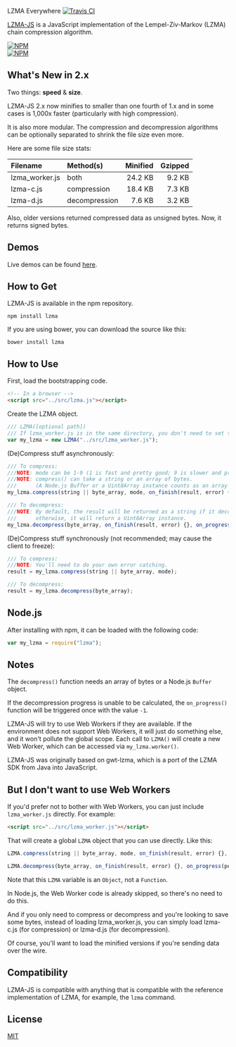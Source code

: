 LZMA Everywhere [![Travis CI](https://travis-ci.org/nmrugg/LZMA-JS.svg)](https://travis-ci.org/nmrugg/LZMA-JS/branches)

[LZMA-JS](https://github.com/nmrugg/LZMA-JS) is a JavaScript implementation of the Lempel-Ziv-Markov (LZMA) chain compression algorithm.

[![NPM](https://nodei.co/npm/lzma.png?downloads=true)](https://nodei.co/npm/lzma/)<br>
[![NPM](https://nodei.co/npm-dl/lzma.png?months=6)](https://nodei.co/npm/lzma/)

What's New in 2.x
-----------------
Two things: **speed** & **size**.

LZMA-JS 2.x now minifies to smaller than one fourth of 1.x and in some cases is 1,000x faster (particularly with high compression).

It is also more modular. The compression and decompression algorithms can be optionally separated to shrink the file size even more.

Here are some file size stats:

|    Filename    |   Method(s)   | Minified | Gzipped |
|:---------------|:--------------|---------:|--------:|
| lzma_worker.js | both          |  24.2 KB |  9.2 KB |
| lzma-c.js      | compression   |  18.4 KB |  7.3 KB |
| lzma-d.js      | decompression |   7.6 KB |  3.2 KB |

Also, older versions returned compressed data as unsigned bytes. Now, it returns signed bytes.

Demos
-----

Live demos can be found [here](http://nmrugg.github.io/LZMA-JS/).


How to Get
----------

LZMA-JS is available in the npm repository.

```shell
npm install lzma
```

If you are using bower, you can download the source like this:

```shell
bower install lzma
```

How to Use
----------

First, load the bootstrapping code.

```html
<!-- In a browser -->
<script src="../src/lzma.js"></script>
```

Create the LZMA object.

```js
/// LZMA([optional path])
/// If lzma_worker.js is in the same directory, you don't need to set the path.
var my_lzma = new LZMA("../src/lzma_worker.js");
```

(De)Compress stuff asynchronously:

```js
/// To compress:
///NOTE: mode can be 1-9 (1 is fast and pretty good; 9 is slower and probably much better).
///NOTE: compress() can take a string or an array of bytes.
///      (A Node.js Buffer or a Uint8Array instance counts as an array of bytes.)
my_lzma.compress(string || byte_array, mode, on_finish(result, error) {}, on_progress(percent) {});

/// To decompress:
///NOTE: By default, the result will be returned as a string if it decodes as valid UTF-8 text;
///      otherwise, it will return a Uint8Array instance.
my_lzma.decompress(byte_array, on_finish(result, error) {}, on_progress(percent) {});
```

(De)Compress stuff synchronously (not recommended; may cause the client to freeze):

```js
/// To compress:
///NOTE: You'll need to do your own error catching.
result = my_lzma.compress(string || byte_array, mode);

/// To decompress:
result = my_lzma.decompress(byte_array);
```


Node.js
-------

After installing with npm, it can be loaded with the following code:

```js
var my_lzma = require("lzma");
```

Notes
-----

The `decompress()` function needs an array of bytes or a Node.js `Buffer` object.

If the decompression progress is unable to be calculated, the `on_progress()` function will be triggered once with the value `-1`.

LZMA-JS will try to use Web Workers if they are available.  If the environment does not support Web Workers,
it will just do something else, and it won't pollute the global scope.
Each call to `LZMA()` will create a new Web Worker, which can be accessed via `my_lzma.worker()`.

LZMA-JS was originally based on gwt-lzma, which is a port of the LZMA SDK from Java into JavaScript.

But I don't want to use Web Workers
-----

If you'd prefer not to bother with Web Workers, you can just include `lzma_worker.js` directly. For example:

```html
<script src="../src/lzma_worker.js"></script>
```

That will create a global `LZMA` object that you can use directly. Like this:

```js
LZMA.compress(string || byte_array, mode, on_finish(result, error) {}, on_progress(percent) {});

LZMA.decompress(byte_array, on_finish(result, error) {}, on_progress(percent) {});
```

Note that this `LZMA` variable is an `Object`, not a `Function`.

In Node.js, the Web Worker code is already skipped, so there's no need to do this.

And if you only need to compress or decompress and you're looking to save some bytes, instead of loading lzma_worker.js,
you can simply load lzma-c.js (for compression) or lzma-d.js (for decompression).

Of course, you'll want to load the minified versions if you're sending data over the wire.


Compatibility
---

LZMA-JS is compatible with anything that is compatible with the reference implementation of LZMA, for example, the `lzma` command.


License
-------
[MIT](https://raw.githubusercontent.com/nmrugg/LZMA-JS/master/LICENSE)
